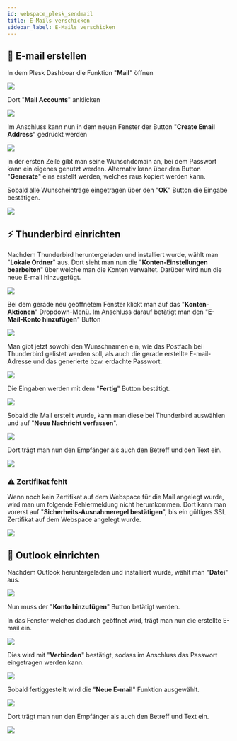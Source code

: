 ```yaml
---
id: webspace_plesk_sendmail
title: E-Mails verschicken
sidebar_label: E-Mails verschicken
---
```


## 📧 E-mail erstellen

In dem Plesk Dashboar die Funktion "**Mail**" öffnen

![](https://screensaver01.zap-hosting.com/index.php/s/8denj5ieAsAoMaG/preview)

Dort "**Mail Accounts**" anklicken

![](https://screensaver01.zap-hosting.com/index.php/s/x8k37rZ77kWfaJQ/preview)

Im Anschluss kann nun in dem neuen Fenster der Button "**Create Email Address**" gedrückt werden

![](https://screensaver01.zap-hosting.com/index.php/s/soBxqmgTinFasCm/preview)

in der ersten Zeile gibt man seine Wunschdomain an, bei dem Passwort kann ein eigenes genutzt werden.
Alternativ kann über den Button "**Generate**" eins erstellt werden, welches raus kopiert werden kann.

Sobald alle Wunscheinträge eingetragen über den "**OK**" Button die Eingabe bestätigen.

![](https://screensaver01.zap-hosting.com/index.php/s/8sZfofpPMmMSbZ4/preview)

## ⚡ Thunderbird einrichten

Nachdem Thunderbird heruntergeladen und installiert wurde, wählt man "**Lokale Ordner**" aus. 
Dort sieht man nun die "**Konten-Einstellungen bearbeiten**" über welche man die Konten verwaltet.
Darüber wird nun die neue E-mail hinzugefügt.

![](https://screensaver01.zap-hosting.com/index.php/s/gyzSdWyKTcpN3yz/preview)

Bei dem gerade neu geöffnetem Fenster klickt man auf das "**Konten-Aktionen**" Dropdown-Menü.
Im Anschluss darauf betätigt man den "**E-Mail-Konto hinzufügen**" Button

![](https://screensaver01.zap-hosting.com/index.php/s/EiKBnN6QzJCERd8/preview)

Man gibt jetzt sowohl den Wunschnamen ein, wie das Postfach bei Thunderbird gelistet werden soll, als auch die gerade erstellte E-mail-Adresse und das generierte bzw. erdachte Passwort.

![](https://screensaver01.zap-hosting.com/index.php/s/NiFpnTDemRmL9Gz/preview)

Die Eingaben werden mit dem "**Fertig**" Button bestätigt.

![](https://screensaver01.zap-hosting.com/index.php/s/pFrgxoAfyZJpE4t/preview)

Sobald die Mail erstellt wurde, kann man diese bei Thunderbird auswählen und auf "**Neue Nachricht verfassen**".

![](https://screensaver01.zap-hosting.com/index.php/s/J9m2Fqa3Y37Cx42/preview)

Dort trägt man nun den Empfänger als auch den Betreff und den Text ein.

![](https://screensaver01.zap-hosting.com/index.php/s/KPA8GYDRbfCrEXd/preview)

### ⚠️ Zertifikat fehlt

Wenn noch kein Zertifikat auf dem Webspace für die Mail angelegt wurde, wird man um folgende Fehlermeldung nicht herumkommen.
Dort kann man vorerst auf "**Sicherheits-Ausnahmeregel bestätigen**", bis ein gültiges SSL Zertifikat auf dem Webspace angelegt wurde.

![](https://screensaver01.zap-hosting.com/index.php/s/RPBdw57KiBAK995/preview)

## 📘 Outlook einrichten

Nachdem Outlook heruntergeladen und installiert wurde, wählt man "**Datei**" aus.

![](https://screensaver01.zap-hosting.com/index.php/s/RPBdw57KiBAK995/preview)

Nun  muss der "**Konto hinzufügen**" Button betätigt werden.

In das Fenster welches dadurch geöffnet wird, trägt man nun die erstellte E-mail ein.

![](https://screensaver01.zap-hosting.com/index.php/s/pwpDaspyW9iMj9r/preview)

Dies wird mit "**Verbinden**" bestätigt, sodass im Anschluss das Passwort eingetragen werden kann.

![](https://screensaver01.zap-hosting.com/index.php/s/sZAgJgkBaRaRrm5/preview)

Sobald fertiggestellt wird die "**Neue E-mail**" Funktion ausgewählt.

![](https://screensaver01.zap-hosting.com/index.php/s/TGwLJ8cRXwH8FEq/preview)

Dort trägt man nun den Empfänger als auch den Betreff und Text ein.

![](https://screensaver01.zap-hosting.com/index.php/s/2Fi2BW7E2xajftF/preview)

